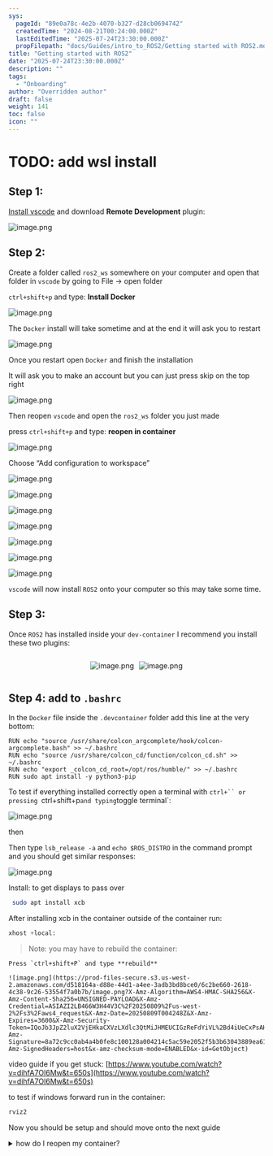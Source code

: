 ```yaml
---
sys:
  pageId: "89e0a78c-4e2b-4070-b327-d28cb0694742"
  createdTime: "2024-08-21T00:24:00.000Z"
  lastEditedTime: "2025-07-24T23:30:00.000Z"
  propFilepath: "docs/Guides/intro_to_ROS2/Getting started with ROS2.md"
title: "Getting started with ROS2"
date: "2025-07-24T23:30:00.000Z"
description: ""
tags:
  - "Onboarding"
author: "Overridden author"
draft: false
weight: 141
toc: false
icon: ""
---
```


# TODO: add wsl install

## Step 1:

[Install vscode](https://code.visualstudio.com/download) and download **Remote Development** plugin:

![image.png](https://prod-files-secure.s3.us-west-2.amazonaws.com/d518164a-d88e-44d1-a4ee-3adb3bd8bce0/efb52993-1881-4a40-b95e-6f020334f022/image.png?X-Amz-Algorithm=AWS4-HMAC-SHA256&X-Amz-Content-Sha256=UNSIGNED-PAYLOAD&X-Amz-Credential=ASIAZI2LB4667LLXYVJC%2F20250809%2Fus-west-2%2Fs3%2Faws4_request&X-Amz-Date=20250809T004242Z&X-Amz-Expires=3600&X-Amz-Security-Token=IQoJb3JpZ2luX2VjEHkaCXVzLXdlc3QtMiJHMEUCIQDPS59QS4TixLMsq92jrgs06JOxvK7gCc8hdeUttatrOwIgbkMsJKlNadGcmI%2B6ufRF1tUINyQ1XjxYHSaEB%2BUPK3oqiAQIsv%2F%2F%2F%2F%2F%2F%2F%2F%2F%2FARAAGgw2Mzc0MjMxODM4MDUiDP1%2FQfeUe6Ycrq3yMyrcA3DiWSzgmDjFGbsnMY4XqIRebtgqw%2Ba4Onvvx6NrTMwtCGxhJQty6eL10E5xqk%2BxEL3yO23axYm2%2FU%2BIPQCg3%2FFZlxlO%2FDFOwU8QcmxBFJPM%2F1yr6Pk8N32%2BX9nNe2fBi0nD2MPJih9R0CPvPcS5TanK1u9diiUtdPWDsWBHliqoamYsslGh30%2BVZdT%2FGBf9lGuePGP0JCG0rQudA656OuIHQ2WG2jN5Pww2rB%2BDCDGWl77wpviJ3%2BPGbpDHfG31fgeM9a%2Fm8zU4h4xc2%2FtXYNZnUuBEctg64HoWEB%2FOLuyvqXKCSyRwkxi0mquTZ96hU5ZQ5Udo9CXk9TejuYJyxwN7FOdivFyzuAzAfs2BeVbW21p8pF8BgjdtVMqKm1VR76a914VQrnr77nENVAKp9OaX2bVcdQ%2Bug%2FBA9ziMCotZcWdNYijHZr72UF7vEG%2B6Q9vEzjmptWYogXANNFqrh1zbDoInqX1SmBmVD2HEGpmiUITLXj%2BRbB%2BgyrLHcYI85NdhsQPmzzwwDkxUQlsA7TP8afiIgxdsBiVuxtLYRyFkOB3B6ecCCmNmVaMHfdf9gJqEQpXLxB7o9eqEKPxujSmUgDf%2BZglFHrOY73DK%2BxjaXQEiVNzN96zndH%2FGMJCr2sQGOqUBHSKJPya%2FZJemnvDhFN34OWJvinhsgWdQ0exrCUfvqC4EXAWAqmb7PYa2kyVKVtvByO%2BnPDVPd4h7TxLOkRyygznqrcLGyniJFZ%2BksA1xZ4wSqEeYP2ODQAq9VuaPt%2FmOVOPxhTvJwPqBgpk9K%2BocDFgDxMN0SAA9%2FSUur6%2BOD0s2wnj6tg2bfzr2xk23D0BkgGmxRVxtmNrSWU7PpTdPLx3cmX%2Fp&X-Amz-Signature=3558e760b5401f6188d57cd51d09b3d5c8f88e629b5be8e510e0a99cc8a5e277&X-Amz-SignedHeaders=host&x-amz-checksum-mode=ENABLED&x-id=GetObject)

## Step 2:

Create a folder called `ros2_ws` somewhere on your computer and open that folder in `vscode` by going to File → open folder 

`ctrl+shift+p` and type: **Install Docker**

![image.png](https://prod-files-secure.s3.us-west-2.amazonaws.com/d518164a-d88e-44d1-a4ee-3adb3bd8bce0/2269dc0e-1cd5-47ff-bceb-c04ad9b2eab0/image.png?X-Amz-Algorithm=AWS4-HMAC-SHA256&X-Amz-Content-Sha256=UNSIGNED-PAYLOAD&X-Amz-Credential=ASIAZI2LB4667LLXYVJC%2F20250809%2Fus-west-2%2Fs3%2Faws4_request&X-Amz-Date=20250809T004242Z&X-Amz-Expires=3600&X-Amz-Security-Token=IQoJb3JpZ2luX2VjEHkaCXVzLXdlc3QtMiJHMEUCIQDPS59QS4TixLMsq92jrgs06JOxvK7gCc8hdeUttatrOwIgbkMsJKlNadGcmI%2B6ufRF1tUINyQ1XjxYHSaEB%2BUPK3oqiAQIsv%2F%2F%2F%2F%2F%2F%2F%2F%2F%2FARAAGgw2Mzc0MjMxODM4MDUiDP1%2FQfeUe6Ycrq3yMyrcA3DiWSzgmDjFGbsnMY4XqIRebtgqw%2Ba4Onvvx6NrTMwtCGxhJQty6eL10E5xqk%2BxEL3yO23axYm2%2FU%2BIPQCg3%2FFZlxlO%2FDFOwU8QcmxBFJPM%2F1yr6Pk8N32%2BX9nNe2fBi0nD2MPJih9R0CPvPcS5TanK1u9diiUtdPWDsWBHliqoamYsslGh30%2BVZdT%2FGBf9lGuePGP0JCG0rQudA656OuIHQ2WG2jN5Pww2rB%2BDCDGWl77wpviJ3%2BPGbpDHfG31fgeM9a%2Fm8zU4h4xc2%2FtXYNZnUuBEctg64HoWEB%2FOLuyvqXKCSyRwkxi0mquTZ96hU5ZQ5Udo9CXk9TejuYJyxwN7FOdivFyzuAzAfs2BeVbW21p8pF8BgjdtVMqKm1VR76a914VQrnr77nENVAKp9OaX2bVcdQ%2Bug%2FBA9ziMCotZcWdNYijHZr72UF7vEG%2B6Q9vEzjmptWYogXANNFqrh1zbDoInqX1SmBmVD2HEGpmiUITLXj%2BRbB%2BgyrLHcYI85NdhsQPmzzwwDkxUQlsA7TP8afiIgxdsBiVuxtLYRyFkOB3B6ecCCmNmVaMHfdf9gJqEQpXLxB7o9eqEKPxujSmUgDf%2BZglFHrOY73DK%2BxjaXQEiVNzN96zndH%2FGMJCr2sQGOqUBHSKJPya%2FZJemnvDhFN34OWJvinhsgWdQ0exrCUfvqC4EXAWAqmb7PYa2kyVKVtvByO%2BnPDVPd4h7TxLOkRyygznqrcLGyniJFZ%2BksA1xZ4wSqEeYP2ODQAq9VuaPt%2FmOVOPxhTvJwPqBgpk9K%2BocDFgDxMN0SAA9%2FSUur6%2BOD0s2wnj6tg2bfzr2xk23D0BkgGmxRVxtmNrSWU7PpTdPLx3cmX%2Fp&X-Amz-Signature=c2a1e4c24a79c627deee21122eb882f5c509ca2e04ea9424ca6927e01e984bb6&X-Amz-SignedHeaders=host&x-amz-checksum-mode=ENABLED&x-id=GetObject)

The `Docker` install will take sometime and at the end it will ask you to restart

![image.png](https://prod-files-secure.s3.us-west-2.amazonaws.com/d518164a-d88e-44d1-a4ee-3adb3bd8bce0/ed233f78-be33-4b1f-b89c-9c346c0e961e/image.png?X-Amz-Algorithm=AWS4-HMAC-SHA256&X-Amz-Content-Sha256=UNSIGNED-PAYLOAD&X-Amz-Credential=ASIAZI2LB4667LLXYVJC%2F20250809%2Fus-west-2%2Fs3%2Faws4_request&X-Amz-Date=20250809T004242Z&X-Amz-Expires=3600&X-Amz-Security-Token=IQoJb3JpZ2luX2VjEHkaCXVzLXdlc3QtMiJHMEUCIQDPS59QS4TixLMsq92jrgs06JOxvK7gCc8hdeUttatrOwIgbkMsJKlNadGcmI%2B6ufRF1tUINyQ1XjxYHSaEB%2BUPK3oqiAQIsv%2F%2F%2F%2F%2F%2F%2F%2F%2F%2FARAAGgw2Mzc0MjMxODM4MDUiDP1%2FQfeUe6Ycrq3yMyrcA3DiWSzgmDjFGbsnMY4XqIRebtgqw%2Ba4Onvvx6NrTMwtCGxhJQty6eL10E5xqk%2BxEL3yO23axYm2%2FU%2BIPQCg3%2FFZlxlO%2FDFOwU8QcmxBFJPM%2F1yr6Pk8N32%2BX9nNe2fBi0nD2MPJih9R0CPvPcS5TanK1u9diiUtdPWDsWBHliqoamYsslGh30%2BVZdT%2FGBf9lGuePGP0JCG0rQudA656OuIHQ2WG2jN5Pww2rB%2BDCDGWl77wpviJ3%2BPGbpDHfG31fgeM9a%2Fm8zU4h4xc2%2FtXYNZnUuBEctg64HoWEB%2FOLuyvqXKCSyRwkxi0mquTZ96hU5ZQ5Udo9CXk9TejuYJyxwN7FOdivFyzuAzAfs2BeVbW21p8pF8BgjdtVMqKm1VR76a914VQrnr77nENVAKp9OaX2bVcdQ%2Bug%2FBA9ziMCotZcWdNYijHZr72UF7vEG%2B6Q9vEzjmptWYogXANNFqrh1zbDoInqX1SmBmVD2HEGpmiUITLXj%2BRbB%2BgyrLHcYI85NdhsQPmzzwwDkxUQlsA7TP8afiIgxdsBiVuxtLYRyFkOB3B6ecCCmNmVaMHfdf9gJqEQpXLxB7o9eqEKPxujSmUgDf%2BZglFHrOY73DK%2BxjaXQEiVNzN96zndH%2FGMJCr2sQGOqUBHSKJPya%2FZJemnvDhFN34OWJvinhsgWdQ0exrCUfvqC4EXAWAqmb7PYa2kyVKVtvByO%2BnPDVPd4h7TxLOkRyygznqrcLGyniJFZ%2BksA1xZ4wSqEeYP2ODQAq9VuaPt%2FmOVOPxhTvJwPqBgpk9K%2BocDFgDxMN0SAA9%2FSUur6%2BOD0s2wnj6tg2bfzr2xk23D0BkgGmxRVxtmNrSWU7PpTdPLx3cmX%2Fp&X-Amz-Signature=bcbf7915a340ddaf2309473bb810067d41c6c5d86597a8bfc08b814ee4a34eff&X-Amz-SignedHeaders=host&x-amz-checksum-mode=ENABLED&x-id=GetObject)

Once you restart open `Docker` and finish the installation

It will ask you to make an account but you can just press skip on the top right

![image.png](https://prod-files-secure.s3.us-west-2.amazonaws.com/d518164a-d88e-44d1-a4ee-3adb3bd8bce0/21010ad9-1659-4fd9-9f59-9932a09b2a3d/image.png?X-Amz-Algorithm=AWS4-HMAC-SHA256&X-Amz-Content-Sha256=UNSIGNED-PAYLOAD&X-Amz-Credential=ASIAZI2LB4667LLXYVJC%2F20250809%2Fus-west-2%2Fs3%2Faws4_request&X-Amz-Date=20250809T004242Z&X-Amz-Expires=3600&X-Amz-Security-Token=IQoJb3JpZ2luX2VjEHkaCXVzLXdlc3QtMiJHMEUCIQDPS59QS4TixLMsq92jrgs06JOxvK7gCc8hdeUttatrOwIgbkMsJKlNadGcmI%2B6ufRF1tUINyQ1XjxYHSaEB%2BUPK3oqiAQIsv%2F%2F%2F%2F%2F%2F%2F%2F%2F%2FARAAGgw2Mzc0MjMxODM4MDUiDP1%2FQfeUe6Ycrq3yMyrcA3DiWSzgmDjFGbsnMY4XqIRebtgqw%2Ba4Onvvx6NrTMwtCGxhJQty6eL10E5xqk%2BxEL3yO23axYm2%2FU%2BIPQCg3%2FFZlxlO%2FDFOwU8QcmxBFJPM%2F1yr6Pk8N32%2BX9nNe2fBi0nD2MPJih9R0CPvPcS5TanK1u9diiUtdPWDsWBHliqoamYsslGh30%2BVZdT%2FGBf9lGuePGP0JCG0rQudA656OuIHQ2WG2jN5Pww2rB%2BDCDGWl77wpviJ3%2BPGbpDHfG31fgeM9a%2Fm8zU4h4xc2%2FtXYNZnUuBEctg64HoWEB%2FOLuyvqXKCSyRwkxi0mquTZ96hU5ZQ5Udo9CXk9TejuYJyxwN7FOdivFyzuAzAfs2BeVbW21p8pF8BgjdtVMqKm1VR76a914VQrnr77nENVAKp9OaX2bVcdQ%2Bug%2FBA9ziMCotZcWdNYijHZr72UF7vEG%2B6Q9vEzjmptWYogXANNFqrh1zbDoInqX1SmBmVD2HEGpmiUITLXj%2BRbB%2BgyrLHcYI85NdhsQPmzzwwDkxUQlsA7TP8afiIgxdsBiVuxtLYRyFkOB3B6ecCCmNmVaMHfdf9gJqEQpXLxB7o9eqEKPxujSmUgDf%2BZglFHrOY73DK%2BxjaXQEiVNzN96zndH%2FGMJCr2sQGOqUBHSKJPya%2FZJemnvDhFN34OWJvinhsgWdQ0exrCUfvqC4EXAWAqmb7PYa2kyVKVtvByO%2BnPDVPd4h7TxLOkRyygznqrcLGyniJFZ%2BksA1xZ4wSqEeYP2ODQAq9VuaPt%2FmOVOPxhTvJwPqBgpk9K%2BocDFgDxMN0SAA9%2FSUur6%2BOD0s2wnj6tg2bfzr2xk23D0BkgGmxRVxtmNrSWU7PpTdPLx3cmX%2Fp&X-Amz-Signature=c90b415aa94a37795403329d1588e7258c21dafe7b993bd16cfa6255a9e4aef1&X-Amz-SignedHeaders=host&x-amz-checksum-mode=ENABLED&x-id=GetObject)

Then reopen `vscode` and open the `ros2_ws` folder you just made

press `ctrl+shift+p` and type: **reopen in container**

![image.png](https://prod-files-secure.s3.us-west-2.amazonaws.com/d518164a-d88e-44d1-a4ee-3adb3bd8bce0/4e93b8c2-41ad-488c-8095-c74205196118/image.png?X-Amz-Algorithm=AWS4-HMAC-SHA256&X-Amz-Content-Sha256=UNSIGNED-PAYLOAD&X-Amz-Credential=ASIAZI2LB4667LLXYVJC%2F20250809%2Fus-west-2%2Fs3%2Faws4_request&X-Amz-Date=20250809T004242Z&X-Amz-Expires=3600&X-Amz-Security-Token=IQoJb3JpZ2luX2VjEHkaCXVzLXdlc3QtMiJHMEUCIQDPS59QS4TixLMsq92jrgs06JOxvK7gCc8hdeUttatrOwIgbkMsJKlNadGcmI%2B6ufRF1tUINyQ1XjxYHSaEB%2BUPK3oqiAQIsv%2F%2F%2F%2F%2F%2F%2F%2F%2F%2FARAAGgw2Mzc0MjMxODM4MDUiDP1%2FQfeUe6Ycrq3yMyrcA3DiWSzgmDjFGbsnMY4XqIRebtgqw%2Ba4Onvvx6NrTMwtCGxhJQty6eL10E5xqk%2BxEL3yO23axYm2%2FU%2BIPQCg3%2FFZlxlO%2FDFOwU8QcmxBFJPM%2F1yr6Pk8N32%2BX9nNe2fBi0nD2MPJih9R0CPvPcS5TanK1u9diiUtdPWDsWBHliqoamYsslGh30%2BVZdT%2FGBf9lGuePGP0JCG0rQudA656OuIHQ2WG2jN5Pww2rB%2BDCDGWl77wpviJ3%2BPGbpDHfG31fgeM9a%2Fm8zU4h4xc2%2FtXYNZnUuBEctg64HoWEB%2FOLuyvqXKCSyRwkxi0mquTZ96hU5ZQ5Udo9CXk9TejuYJyxwN7FOdivFyzuAzAfs2BeVbW21p8pF8BgjdtVMqKm1VR76a914VQrnr77nENVAKp9OaX2bVcdQ%2Bug%2FBA9ziMCotZcWdNYijHZr72UF7vEG%2B6Q9vEzjmptWYogXANNFqrh1zbDoInqX1SmBmVD2HEGpmiUITLXj%2BRbB%2BgyrLHcYI85NdhsQPmzzwwDkxUQlsA7TP8afiIgxdsBiVuxtLYRyFkOB3B6ecCCmNmVaMHfdf9gJqEQpXLxB7o9eqEKPxujSmUgDf%2BZglFHrOY73DK%2BxjaXQEiVNzN96zndH%2FGMJCr2sQGOqUBHSKJPya%2FZJemnvDhFN34OWJvinhsgWdQ0exrCUfvqC4EXAWAqmb7PYa2kyVKVtvByO%2BnPDVPd4h7TxLOkRyygznqrcLGyniJFZ%2BksA1xZ4wSqEeYP2ODQAq9VuaPt%2FmOVOPxhTvJwPqBgpk9K%2BocDFgDxMN0SAA9%2FSUur6%2BOD0s2wnj6tg2bfzr2xk23D0BkgGmxRVxtmNrSWU7PpTdPLx3cmX%2Fp&X-Amz-Signature=4b01d0f50450712c24a88287602e1a7af0c411e2f5aa46de6bbda7c6d54b6f25&X-Amz-SignedHeaders=host&x-amz-checksum-mode=ENABLED&x-id=GetObject)

Choose “Add configuration to workspace”

![image.png](https://prod-files-secure.s3.us-west-2.amazonaws.com/d518164a-d88e-44d1-a4ee-3adb3bd8bce0/9560b282-5060-4989-ba37-97e7b2c22476/image.png?X-Amz-Algorithm=AWS4-HMAC-SHA256&X-Amz-Content-Sha256=UNSIGNED-PAYLOAD&X-Amz-Credential=ASIAZI2LB4667LLXYVJC%2F20250809%2Fus-west-2%2Fs3%2Faws4_request&X-Amz-Date=20250809T004242Z&X-Amz-Expires=3600&X-Amz-Security-Token=IQoJb3JpZ2luX2VjEHkaCXVzLXdlc3QtMiJHMEUCIQDPS59QS4TixLMsq92jrgs06JOxvK7gCc8hdeUttatrOwIgbkMsJKlNadGcmI%2B6ufRF1tUINyQ1XjxYHSaEB%2BUPK3oqiAQIsv%2F%2F%2F%2F%2F%2F%2F%2F%2F%2FARAAGgw2Mzc0MjMxODM4MDUiDP1%2FQfeUe6Ycrq3yMyrcA3DiWSzgmDjFGbsnMY4XqIRebtgqw%2Ba4Onvvx6NrTMwtCGxhJQty6eL10E5xqk%2BxEL3yO23axYm2%2FU%2BIPQCg3%2FFZlxlO%2FDFOwU8QcmxBFJPM%2F1yr6Pk8N32%2BX9nNe2fBi0nD2MPJih9R0CPvPcS5TanK1u9diiUtdPWDsWBHliqoamYsslGh30%2BVZdT%2FGBf9lGuePGP0JCG0rQudA656OuIHQ2WG2jN5Pww2rB%2BDCDGWl77wpviJ3%2BPGbpDHfG31fgeM9a%2Fm8zU4h4xc2%2FtXYNZnUuBEctg64HoWEB%2FOLuyvqXKCSyRwkxi0mquTZ96hU5ZQ5Udo9CXk9TejuYJyxwN7FOdivFyzuAzAfs2BeVbW21p8pF8BgjdtVMqKm1VR76a914VQrnr77nENVAKp9OaX2bVcdQ%2Bug%2FBA9ziMCotZcWdNYijHZr72UF7vEG%2B6Q9vEzjmptWYogXANNFqrh1zbDoInqX1SmBmVD2HEGpmiUITLXj%2BRbB%2BgyrLHcYI85NdhsQPmzzwwDkxUQlsA7TP8afiIgxdsBiVuxtLYRyFkOB3B6ecCCmNmVaMHfdf9gJqEQpXLxB7o9eqEKPxujSmUgDf%2BZglFHrOY73DK%2BxjaXQEiVNzN96zndH%2FGMJCr2sQGOqUBHSKJPya%2FZJemnvDhFN34OWJvinhsgWdQ0exrCUfvqC4EXAWAqmb7PYa2kyVKVtvByO%2BnPDVPd4h7TxLOkRyygznqrcLGyniJFZ%2BksA1xZ4wSqEeYP2ODQAq9VuaPt%2FmOVOPxhTvJwPqBgpk9K%2BocDFgDxMN0SAA9%2FSUur6%2BOD0s2wnj6tg2bfzr2xk23D0BkgGmxRVxtmNrSWU7PpTdPLx3cmX%2Fp&X-Amz-Signature=577675b78f57102a1c37f1a7b4130a588dac6c0efb3b52abacca84c4f8791cc0&X-Amz-SignedHeaders=host&x-amz-checksum-mode=ENABLED&x-id=GetObject)

![image.png](https://prod-files-secure.s3.us-west-2.amazonaws.com/d518164a-d88e-44d1-a4ee-3adb3bd8bce0/2ee63f81-886b-48e8-a553-dc6e5eac99e4/image.png?X-Amz-Algorithm=AWS4-HMAC-SHA256&X-Amz-Content-Sha256=UNSIGNED-PAYLOAD&X-Amz-Credential=ASIAZI2LB4667LLXYVJC%2F20250809%2Fus-west-2%2Fs3%2Faws4_request&X-Amz-Date=20250809T004242Z&X-Amz-Expires=3600&X-Amz-Security-Token=IQoJb3JpZ2luX2VjEHkaCXVzLXdlc3QtMiJHMEUCIQDPS59QS4TixLMsq92jrgs06JOxvK7gCc8hdeUttatrOwIgbkMsJKlNadGcmI%2B6ufRF1tUINyQ1XjxYHSaEB%2BUPK3oqiAQIsv%2F%2F%2F%2F%2F%2F%2F%2F%2F%2FARAAGgw2Mzc0MjMxODM4MDUiDP1%2FQfeUe6Ycrq3yMyrcA3DiWSzgmDjFGbsnMY4XqIRebtgqw%2Ba4Onvvx6NrTMwtCGxhJQty6eL10E5xqk%2BxEL3yO23axYm2%2FU%2BIPQCg3%2FFZlxlO%2FDFOwU8QcmxBFJPM%2F1yr6Pk8N32%2BX9nNe2fBi0nD2MPJih9R0CPvPcS5TanK1u9diiUtdPWDsWBHliqoamYsslGh30%2BVZdT%2FGBf9lGuePGP0JCG0rQudA656OuIHQ2WG2jN5Pww2rB%2BDCDGWl77wpviJ3%2BPGbpDHfG31fgeM9a%2Fm8zU4h4xc2%2FtXYNZnUuBEctg64HoWEB%2FOLuyvqXKCSyRwkxi0mquTZ96hU5ZQ5Udo9CXk9TejuYJyxwN7FOdivFyzuAzAfs2BeVbW21p8pF8BgjdtVMqKm1VR76a914VQrnr77nENVAKp9OaX2bVcdQ%2Bug%2FBA9ziMCotZcWdNYijHZr72UF7vEG%2B6Q9vEzjmptWYogXANNFqrh1zbDoInqX1SmBmVD2HEGpmiUITLXj%2BRbB%2BgyrLHcYI85NdhsQPmzzwwDkxUQlsA7TP8afiIgxdsBiVuxtLYRyFkOB3B6ecCCmNmVaMHfdf9gJqEQpXLxB7o9eqEKPxujSmUgDf%2BZglFHrOY73DK%2BxjaXQEiVNzN96zndH%2FGMJCr2sQGOqUBHSKJPya%2FZJemnvDhFN34OWJvinhsgWdQ0exrCUfvqC4EXAWAqmb7PYa2kyVKVtvByO%2BnPDVPd4h7TxLOkRyygznqrcLGyniJFZ%2BksA1xZ4wSqEeYP2ODQAq9VuaPt%2FmOVOPxhTvJwPqBgpk9K%2BocDFgDxMN0SAA9%2FSUur6%2BOD0s2wnj6tg2bfzr2xk23D0BkgGmxRVxtmNrSWU7PpTdPLx3cmX%2Fp&X-Amz-Signature=71267002bdcba20bc138547a1c1da70d354672d255fb65b656435d2b2003730f&X-Amz-SignedHeaders=host&x-amz-checksum-mode=ENABLED&x-id=GetObject)

![image.png](https://prod-files-secure.s3.us-west-2.amazonaws.com/d518164a-d88e-44d1-a4ee-3adb3bd8bce0/e0fd626c-c8b6-4b2c-95d1-fa4c26514504/image.png?X-Amz-Algorithm=AWS4-HMAC-SHA256&X-Amz-Content-Sha256=UNSIGNED-PAYLOAD&X-Amz-Credential=ASIAZI2LB4667LLXYVJC%2F20250809%2Fus-west-2%2Fs3%2Faws4_request&X-Amz-Date=20250809T004242Z&X-Amz-Expires=3600&X-Amz-Security-Token=IQoJb3JpZ2luX2VjEHkaCXVzLXdlc3QtMiJHMEUCIQDPS59QS4TixLMsq92jrgs06JOxvK7gCc8hdeUttatrOwIgbkMsJKlNadGcmI%2B6ufRF1tUINyQ1XjxYHSaEB%2BUPK3oqiAQIsv%2F%2F%2F%2F%2F%2F%2F%2F%2F%2FARAAGgw2Mzc0MjMxODM4MDUiDP1%2FQfeUe6Ycrq3yMyrcA3DiWSzgmDjFGbsnMY4XqIRebtgqw%2Ba4Onvvx6NrTMwtCGxhJQty6eL10E5xqk%2BxEL3yO23axYm2%2FU%2BIPQCg3%2FFZlxlO%2FDFOwU8QcmxBFJPM%2F1yr6Pk8N32%2BX9nNe2fBi0nD2MPJih9R0CPvPcS5TanK1u9diiUtdPWDsWBHliqoamYsslGh30%2BVZdT%2FGBf9lGuePGP0JCG0rQudA656OuIHQ2WG2jN5Pww2rB%2BDCDGWl77wpviJ3%2BPGbpDHfG31fgeM9a%2Fm8zU4h4xc2%2FtXYNZnUuBEctg64HoWEB%2FOLuyvqXKCSyRwkxi0mquTZ96hU5ZQ5Udo9CXk9TejuYJyxwN7FOdivFyzuAzAfs2BeVbW21p8pF8BgjdtVMqKm1VR76a914VQrnr77nENVAKp9OaX2bVcdQ%2Bug%2FBA9ziMCotZcWdNYijHZr72UF7vEG%2B6Q9vEzjmptWYogXANNFqrh1zbDoInqX1SmBmVD2HEGpmiUITLXj%2BRbB%2BgyrLHcYI85NdhsQPmzzwwDkxUQlsA7TP8afiIgxdsBiVuxtLYRyFkOB3B6ecCCmNmVaMHfdf9gJqEQpXLxB7o9eqEKPxujSmUgDf%2BZglFHrOY73DK%2BxjaXQEiVNzN96zndH%2FGMJCr2sQGOqUBHSKJPya%2FZJemnvDhFN34OWJvinhsgWdQ0exrCUfvqC4EXAWAqmb7PYa2kyVKVtvByO%2BnPDVPd4h7TxLOkRyygznqrcLGyniJFZ%2BksA1xZ4wSqEeYP2ODQAq9VuaPt%2FmOVOPxhTvJwPqBgpk9K%2BocDFgDxMN0SAA9%2FSUur6%2BOD0s2wnj6tg2bfzr2xk23D0BkgGmxRVxtmNrSWU7PpTdPLx3cmX%2Fp&X-Amz-Signature=add848f1dca6156fd666a7cdef76735d8ab90415612c49698a3883f8618da843&X-Amz-SignedHeaders=host&x-amz-checksum-mode=ENABLED&x-id=GetObject)

![image.png](https://prod-files-secure.s3.us-west-2.amazonaws.com/d518164a-d88e-44d1-a4ee-3adb3bd8bce0/a2e13f50-d2ab-4719-a4c2-7ced634bfc9d/image.png?X-Amz-Algorithm=AWS4-HMAC-SHA256&X-Amz-Content-Sha256=UNSIGNED-PAYLOAD&X-Amz-Credential=ASIAZI2LB4667LLXYVJC%2F20250809%2Fus-west-2%2Fs3%2Faws4_request&X-Amz-Date=20250809T004242Z&X-Amz-Expires=3600&X-Amz-Security-Token=IQoJb3JpZ2luX2VjEHkaCXVzLXdlc3QtMiJHMEUCIQDPS59QS4TixLMsq92jrgs06JOxvK7gCc8hdeUttatrOwIgbkMsJKlNadGcmI%2B6ufRF1tUINyQ1XjxYHSaEB%2BUPK3oqiAQIsv%2F%2F%2F%2F%2F%2F%2F%2F%2F%2FARAAGgw2Mzc0MjMxODM4MDUiDP1%2FQfeUe6Ycrq3yMyrcA3DiWSzgmDjFGbsnMY4XqIRebtgqw%2Ba4Onvvx6NrTMwtCGxhJQty6eL10E5xqk%2BxEL3yO23axYm2%2FU%2BIPQCg3%2FFZlxlO%2FDFOwU8QcmxBFJPM%2F1yr6Pk8N32%2BX9nNe2fBi0nD2MPJih9R0CPvPcS5TanK1u9diiUtdPWDsWBHliqoamYsslGh30%2BVZdT%2FGBf9lGuePGP0JCG0rQudA656OuIHQ2WG2jN5Pww2rB%2BDCDGWl77wpviJ3%2BPGbpDHfG31fgeM9a%2Fm8zU4h4xc2%2FtXYNZnUuBEctg64HoWEB%2FOLuyvqXKCSyRwkxi0mquTZ96hU5ZQ5Udo9CXk9TejuYJyxwN7FOdivFyzuAzAfs2BeVbW21p8pF8BgjdtVMqKm1VR76a914VQrnr77nENVAKp9OaX2bVcdQ%2Bug%2FBA9ziMCotZcWdNYijHZr72UF7vEG%2B6Q9vEzjmptWYogXANNFqrh1zbDoInqX1SmBmVD2HEGpmiUITLXj%2BRbB%2BgyrLHcYI85NdhsQPmzzwwDkxUQlsA7TP8afiIgxdsBiVuxtLYRyFkOB3B6ecCCmNmVaMHfdf9gJqEQpXLxB7o9eqEKPxujSmUgDf%2BZglFHrOY73DK%2BxjaXQEiVNzN96zndH%2FGMJCr2sQGOqUBHSKJPya%2FZJemnvDhFN34OWJvinhsgWdQ0exrCUfvqC4EXAWAqmb7PYa2kyVKVtvByO%2BnPDVPd4h7TxLOkRyygznqrcLGyniJFZ%2BksA1xZ4wSqEeYP2ODQAq9VuaPt%2FmOVOPxhTvJwPqBgpk9K%2BocDFgDxMN0SAA9%2FSUur6%2BOD0s2wnj6tg2bfzr2xk23D0BkgGmxRVxtmNrSWU7PpTdPLx3cmX%2Fp&X-Amz-Signature=ba0de555005e9452e2240416aeb963ea2a49fd2801169b725be0543e6b1ef4b5&X-Amz-SignedHeaders=host&x-amz-checksum-mode=ENABLED&x-id=GetObject)

![image.png](https://prod-files-secure.s3.us-west-2.amazonaws.com/d518164a-d88e-44d1-a4ee-3adb3bd8bce0/6cc478ad-aaba-4bf7-9fcc-403277ab896c/image.png?X-Amz-Algorithm=AWS4-HMAC-SHA256&X-Amz-Content-Sha256=UNSIGNED-PAYLOAD&X-Amz-Credential=ASIAZI2LB4667LLXYVJC%2F20250809%2Fus-west-2%2Fs3%2Faws4_request&X-Amz-Date=20250809T004242Z&X-Amz-Expires=3600&X-Amz-Security-Token=IQoJb3JpZ2luX2VjEHkaCXVzLXdlc3QtMiJHMEUCIQDPS59QS4TixLMsq92jrgs06JOxvK7gCc8hdeUttatrOwIgbkMsJKlNadGcmI%2B6ufRF1tUINyQ1XjxYHSaEB%2BUPK3oqiAQIsv%2F%2F%2F%2F%2F%2F%2F%2F%2F%2FARAAGgw2Mzc0MjMxODM4MDUiDP1%2FQfeUe6Ycrq3yMyrcA3DiWSzgmDjFGbsnMY4XqIRebtgqw%2Ba4Onvvx6NrTMwtCGxhJQty6eL10E5xqk%2BxEL3yO23axYm2%2FU%2BIPQCg3%2FFZlxlO%2FDFOwU8QcmxBFJPM%2F1yr6Pk8N32%2BX9nNe2fBi0nD2MPJih9R0CPvPcS5TanK1u9diiUtdPWDsWBHliqoamYsslGh30%2BVZdT%2FGBf9lGuePGP0JCG0rQudA656OuIHQ2WG2jN5Pww2rB%2BDCDGWl77wpviJ3%2BPGbpDHfG31fgeM9a%2Fm8zU4h4xc2%2FtXYNZnUuBEctg64HoWEB%2FOLuyvqXKCSyRwkxi0mquTZ96hU5ZQ5Udo9CXk9TejuYJyxwN7FOdivFyzuAzAfs2BeVbW21p8pF8BgjdtVMqKm1VR76a914VQrnr77nENVAKp9OaX2bVcdQ%2Bug%2FBA9ziMCotZcWdNYijHZr72UF7vEG%2B6Q9vEzjmptWYogXANNFqrh1zbDoInqX1SmBmVD2HEGpmiUITLXj%2BRbB%2BgyrLHcYI85NdhsQPmzzwwDkxUQlsA7TP8afiIgxdsBiVuxtLYRyFkOB3B6ecCCmNmVaMHfdf9gJqEQpXLxB7o9eqEKPxujSmUgDf%2BZglFHrOY73DK%2BxjaXQEiVNzN96zndH%2FGMJCr2sQGOqUBHSKJPya%2FZJemnvDhFN34OWJvinhsgWdQ0exrCUfvqC4EXAWAqmb7PYa2kyVKVtvByO%2BnPDVPd4h7TxLOkRyygznqrcLGyniJFZ%2BksA1xZ4wSqEeYP2ODQAq9VuaPt%2FmOVOPxhTvJwPqBgpk9K%2BocDFgDxMN0SAA9%2FSUur6%2BOD0s2wnj6tg2bfzr2xk23D0BkgGmxRVxtmNrSWU7PpTdPLx3cmX%2Fp&X-Amz-Signature=7ecfd631c10b6cde502b672f3014110d00efd4a07ef456a2d117b05bda2be483&X-Amz-SignedHeaders=host&x-amz-checksum-mode=ENABLED&x-id=GetObject)

![image.png](https://prod-files-secure.s3.us-west-2.amazonaws.com/d518164a-d88e-44d1-a4ee-3adb3bd8bce0/53255b28-f75e-430f-b9e3-c0ac8577e42b/image.png?X-Amz-Algorithm=AWS4-HMAC-SHA256&X-Amz-Content-Sha256=UNSIGNED-PAYLOAD&X-Amz-Credential=ASIAZI2LB4667LLXYVJC%2F20250809%2Fus-west-2%2Fs3%2Faws4_request&X-Amz-Date=20250809T004242Z&X-Amz-Expires=3600&X-Amz-Security-Token=IQoJb3JpZ2luX2VjEHkaCXVzLXdlc3QtMiJHMEUCIQDPS59QS4TixLMsq92jrgs06JOxvK7gCc8hdeUttatrOwIgbkMsJKlNadGcmI%2B6ufRF1tUINyQ1XjxYHSaEB%2BUPK3oqiAQIsv%2F%2F%2F%2F%2F%2F%2F%2F%2F%2FARAAGgw2Mzc0MjMxODM4MDUiDP1%2FQfeUe6Ycrq3yMyrcA3DiWSzgmDjFGbsnMY4XqIRebtgqw%2Ba4Onvvx6NrTMwtCGxhJQty6eL10E5xqk%2BxEL3yO23axYm2%2FU%2BIPQCg3%2FFZlxlO%2FDFOwU8QcmxBFJPM%2F1yr6Pk8N32%2BX9nNe2fBi0nD2MPJih9R0CPvPcS5TanK1u9diiUtdPWDsWBHliqoamYsslGh30%2BVZdT%2FGBf9lGuePGP0JCG0rQudA656OuIHQ2WG2jN5Pww2rB%2BDCDGWl77wpviJ3%2BPGbpDHfG31fgeM9a%2Fm8zU4h4xc2%2FtXYNZnUuBEctg64HoWEB%2FOLuyvqXKCSyRwkxi0mquTZ96hU5ZQ5Udo9CXk9TejuYJyxwN7FOdivFyzuAzAfs2BeVbW21p8pF8BgjdtVMqKm1VR76a914VQrnr77nENVAKp9OaX2bVcdQ%2Bug%2FBA9ziMCotZcWdNYijHZr72UF7vEG%2B6Q9vEzjmptWYogXANNFqrh1zbDoInqX1SmBmVD2HEGpmiUITLXj%2BRbB%2BgyrLHcYI85NdhsQPmzzwwDkxUQlsA7TP8afiIgxdsBiVuxtLYRyFkOB3B6ecCCmNmVaMHfdf9gJqEQpXLxB7o9eqEKPxujSmUgDf%2BZglFHrOY73DK%2BxjaXQEiVNzN96zndH%2FGMJCr2sQGOqUBHSKJPya%2FZJemnvDhFN34OWJvinhsgWdQ0exrCUfvqC4EXAWAqmb7PYa2kyVKVtvByO%2BnPDVPd4h7TxLOkRyygznqrcLGyniJFZ%2BksA1xZ4wSqEeYP2ODQAq9VuaPt%2FmOVOPxhTvJwPqBgpk9K%2BocDFgDxMN0SAA9%2FSUur6%2BOD0s2wnj6tg2bfzr2xk23D0BkgGmxRVxtmNrSWU7PpTdPLx3cmX%2Fp&X-Amz-Signature=7f82bb9a8d4aa2257d065dcb1edd285db5057439e3b9b70cbe68f3a89f947d39&X-Amz-SignedHeaders=host&x-amz-checksum-mode=ENABLED&x-id=GetObject)

![image.png](https://prod-files-secure.s3.us-west-2.amazonaws.com/d518164a-d88e-44d1-a4ee-3adb3bd8bce0/7c562767-5af9-4ffb-97d1-327bcdf4ee00/image.png?X-Amz-Algorithm=AWS4-HMAC-SHA256&X-Amz-Content-Sha256=UNSIGNED-PAYLOAD&X-Amz-Credential=ASIAZI2LB4667LLXYVJC%2F20250809%2Fus-west-2%2Fs3%2Faws4_request&X-Amz-Date=20250809T004242Z&X-Amz-Expires=3600&X-Amz-Security-Token=IQoJb3JpZ2luX2VjEHkaCXVzLXdlc3QtMiJHMEUCIQDPS59QS4TixLMsq92jrgs06JOxvK7gCc8hdeUttatrOwIgbkMsJKlNadGcmI%2B6ufRF1tUINyQ1XjxYHSaEB%2BUPK3oqiAQIsv%2F%2F%2F%2F%2F%2F%2F%2F%2F%2FARAAGgw2Mzc0MjMxODM4MDUiDP1%2FQfeUe6Ycrq3yMyrcA3DiWSzgmDjFGbsnMY4XqIRebtgqw%2Ba4Onvvx6NrTMwtCGxhJQty6eL10E5xqk%2BxEL3yO23axYm2%2FU%2BIPQCg3%2FFZlxlO%2FDFOwU8QcmxBFJPM%2F1yr6Pk8N32%2BX9nNe2fBi0nD2MPJih9R0CPvPcS5TanK1u9diiUtdPWDsWBHliqoamYsslGh30%2BVZdT%2FGBf9lGuePGP0JCG0rQudA656OuIHQ2WG2jN5Pww2rB%2BDCDGWl77wpviJ3%2BPGbpDHfG31fgeM9a%2Fm8zU4h4xc2%2FtXYNZnUuBEctg64HoWEB%2FOLuyvqXKCSyRwkxi0mquTZ96hU5ZQ5Udo9CXk9TejuYJyxwN7FOdivFyzuAzAfs2BeVbW21p8pF8BgjdtVMqKm1VR76a914VQrnr77nENVAKp9OaX2bVcdQ%2Bug%2FBA9ziMCotZcWdNYijHZr72UF7vEG%2B6Q9vEzjmptWYogXANNFqrh1zbDoInqX1SmBmVD2HEGpmiUITLXj%2BRbB%2BgyrLHcYI85NdhsQPmzzwwDkxUQlsA7TP8afiIgxdsBiVuxtLYRyFkOB3B6ecCCmNmVaMHfdf9gJqEQpXLxB7o9eqEKPxujSmUgDf%2BZglFHrOY73DK%2BxjaXQEiVNzN96zndH%2FGMJCr2sQGOqUBHSKJPya%2FZJemnvDhFN34OWJvinhsgWdQ0exrCUfvqC4EXAWAqmb7PYa2kyVKVtvByO%2BnPDVPd4h7TxLOkRyygznqrcLGyniJFZ%2BksA1xZ4wSqEeYP2ODQAq9VuaPt%2FmOVOPxhTvJwPqBgpk9K%2BocDFgDxMN0SAA9%2FSUur6%2BOD0s2wnj6tg2bfzr2xk23D0BkgGmxRVxtmNrSWU7PpTdPLx3cmX%2Fp&X-Amz-Signature=23d2ef75f84451d24ba38c0abb5ea9bdf37e42ece7ab6b0799c546bb9a1d0de0&X-Amz-SignedHeaders=host&x-amz-checksum-mode=ENABLED&x-id=GetObject)

`vscode` will now install `ROS2` onto your computer so this may take some time.

## Step 3:

Once `ROS2` has installed inside your `dev-container` I recommend you install these two plugins:

<div style="display: flex;flex-direction: row; column-gap:10px; max-width: 630px;justify-content: center;">
<div>

![image.png](https://prod-files-secure.s3.us-west-2.amazonaws.com/d518164a-d88e-44d1-a4ee-3adb3bd8bce0/3fc3d550-5a54-4ba1-ba6b-faa01cdb7369/image.png?X-Amz-Algorithm=AWS4-HMAC-SHA256&X-Amz-Content-Sha256=UNSIGNED-PAYLOAD&X-Amz-Credential=ASIAZI2LB4667VWXT5TG%2F20250809%2Fus-west-2%2Fs3%2Faws4_request&X-Amz-Date=20250809T004247Z&X-Amz-Expires=3600&X-Amz-Security-Token=IQoJb3JpZ2luX2VjEHkaCXVzLXdlc3QtMiJHMEUCIH93LHVBgcHaW9rV0hEppeoq9ecg9R7xdcmBY3%2FunifPAiEAkIZG7tcdIb%2Fw3%2FLgFpVgRJkKD8y%2FCFMz5ghIQvWm%2Bl0qiAQIsv%2F%2F%2F%2F%2F%2F%2F%2F%2F%2FARAAGgw2Mzc0MjMxODM4MDUiDP9SBqOLZvuwYoMSMCrcA44MIT%2FVtmu1SA5dQ0i5gIxVf%2B5w%2Bmc%2Ffgtl7qjGINu86JJwYx8XcwiTB1klYAjX0opVmtlbg4ClShQE14WbASArHMO1p3as65OluPcH7bhzNbsU8alXV2y9VMyHLugGugN91DhaWQA22uP8%2BVlfQgKf6db8PdrTgOC6VUYi1PyFFzc6a7fqoW%2BhycVDZTEXmpBLo439uxiIHxsrQm7Pb%2FUdp4LbNkWqkmx0Vjbnej71nFso1ywsXxrpHb9X5f6zcx2lPfZtmOTBMpACBQHQ23G0OQg4NgBKJFG3ikVKzNk6OMtLOh3eOi62cQSWGeNt5ILnDDrW9r5qa9oqYYYH8Yl%2F%2FMVCb6m6m9Z5XAX1MxBlWHobewE9dYwrebzbuzMCjZFJ0xLTMbAu5qDe7iKxqOXeiAiCuWbtAx1ltOHDm3%2FqIpSMuk8uz45cRYdlJRWQhB2RQ00xJ2OMRXrd9sOfUQo8IarEDnMitpaqHCTkt77kVID5xlD8grDygDGBsOT8l%2B%2BdAJ2bff%2BCAiFPnu5zTaVrCQZTDmNQgQ7iNu6qYi%2BkIG2r%2FdKBAW2n4b06faDr1PgwguNqXbhVpD3rRLXMZE8%2FiAKo79ldbI80KS1b5PzUSStjyIISDakMNWASMK6r2sQGOqUB1nkQQUJtviYce4WFTQBl2UU9ks%2FJFoxAhZAu8pIRJv8iWdNcbVwe7JF0mc7j9tHM1JoPoE9CUZRBhwrUabTx7YYONPZMZPDi8k9vQfXxlzVfLzkJYvqy%2F9lk8rym1uudrFmu4AyMSkCz%2BTeVilm2v52yXdQHKkzvapHz99OZgDZ7boEdEP9y3TOVGBtrAB5MJJ8yjpj%2FunNIIUJGPYuwODmZOKL2&X-Amz-Signature=6238ebbc4e7bbedea561df12a0926b5d7b557524f895f3d64e6d8f1884a58c04&X-Amz-SignedHeaders=host&x-amz-checksum-mode=ENABLED&x-id=GetObject)

</div>
<div>

![image.png](https://prod-files-secure.s3.us-west-2.amazonaws.com/d518164a-d88e-44d1-a4ee-3adb3bd8bce0/d994cc66-13c2-4093-a5a3-f84cf4601a82/image.png?X-Amz-Algorithm=AWS4-HMAC-SHA256&X-Amz-Content-Sha256=UNSIGNED-PAYLOAD&X-Amz-Credential=ASIAZI2LB466QPFXGA65%2F20250809%2Fus-west-2%2Fs3%2Faws4_request&X-Amz-Date=20250809T004247Z&X-Amz-Expires=3600&X-Amz-Security-Token=IQoJb3JpZ2luX2VjEHkaCXVzLXdlc3QtMiJIMEYCIQDqh13gP7E7RdJUy7mG%2BOvJQvf2CZoWfZteWtUsBRg1sQIhALoLekF%2FzLHMmuGs%2FoURfoQOfyxc%2B7PDjU8pSNYEZRNZKogECLL%2F%2F%2F%2F%2F%2F%2F%2F%2F%2FwEQABoMNjM3NDIzMTgzODA1Igyh4yVH%2Fhmdc9XnMfMq3APTvI5a1jtkiop6edox8WtFD8AP274OJHfT2bTrcIv1qz%2FWAUbOffQi%2FBq6xtx08R%2BZqWGh4iP807epuq0%2BmDBjtvnvNCyc0ghhxMGNHRYID2gRbg995kd%2FVGqn0C%2FJywTymmVMZcgTeYU4XyLBoA0RhPuv%2BUtjEC1HcLEP53mkZyrl62SO7z56QIiZ1qWAhh2NBaW0idmIvy9KhLvqbWjWUBrO3WeKzFIE4%2F64JnH96Q%2BRGcWcDH5JLwe6KB%2FToBrjQs6BdsaTSTzSYligXKJgGNUyBuzm1uIuN4xg9SFVMncRM7o7y7evR7IU%2FemHAhSxdbOyMFUaRK9pepaqOmHZlPSlK2ik9%2BVFs8YcrTYnkCtNc7aS8LnvPQKmkCOCDGaDoWFAYwz68m4AcApLhy7bainjWePJ5bVarTVJwBsS6fS9eDlojq7D8RLcQhL60o5yQ26Aop2J41YMgpFU9VRyTJ%2Fsuc2sr0ipYREwggblXwZYLPu%2FopRRHfuhJhGsyFDYSsy3Nx%2B2%2FPf49SNmbOBah15zX1BzXU1vqFMNM%2BGFBHQNW0CyLMwx6hASkITJpZE4%2B1MwMT6J3zEvGr3YXRpoSjisp47lI1K302QjFCBLG9DqkU4uNGce6cvJMzClq9rEBjqkAQjsQkq4LnHBivTLIxFeZzcqsNhtUoA5dX2%2BMt4SLU8r5yDMs8%2FteXQQV19J4OJUkQkv68%2B9xwMrQIJIYbm6LK4lCREOkdJhiAGoztUAC4O%2F1uAE1VfAKzGd%2BKaJ1AqhQM74WaoEtl8uMsYc0bDcv5pOub5jchJ4yMa0HoREmygC%2BbQL15HlWnu9WfyzywqUFW6fscwNx4r%2FvDjiQSJzwogCi852&X-Amz-Signature=7777463ffc741d63ec3f5e350e224ff8e684d3e47ba0711e8ba880e41ec31fdc&X-Amz-SignedHeaders=host&x-amz-checksum-mode=ENABLED&x-id=GetObject)

</div>
</div>

## Step 4: add to `.bashrc`

In the `Docker` file inside the `.devcontainer` folder add this line at the very bottom: 

```docker
RUN echo "source /usr/share/colcon_argcomplete/hook/colcon-argcomplete.bash" >> ~/.bashrc
RUN echo "source /usr/share/colcon_cd/function/colcon_cd.sh" >> ~/.bashrc
RUN echo "export _colcon_cd_root=/opt/ros/humble/" >> ~/.bashrc
RUN sudo apt install -y python3-pip 
```

To test if everything installed correctly open a terminal with `ctrl+`` or pressing `ctrl+shift+p` and typing `toggle terminal`:

![image.png](https://prod-files-secure.s3.us-west-2.amazonaws.com/d518164a-d88e-44d1-a4ee-3adb3bd8bce0/6a4943d8-b04e-4c02-9a58-775f3384d1a5/image.png?X-Amz-Algorithm=AWS4-HMAC-SHA256&X-Amz-Content-Sha256=UNSIGNED-PAYLOAD&X-Amz-Credential=ASIAZI2LB4667LLXYVJC%2F20250809%2Fus-west-2%2Fs3%2Faws4_request&X-Amz-Date=20250809T004242Z&X-Amz-Expires=3600&X-Amz-Security-Token=IQoJb3JpZ2luX2VjEHkaCXVzLXdlc3QtMiJHMEUCIQDPS59QS4TixLMsq92jrgs06JOxvK7gCc8hdeUttatrOwIgbkMsJKlNadGcmI%2B6ufRF1tUINyQ1XjxYHSaEB%2BUPK3oqiAQIsv%2F%2F%2F%2F%2F%2F%2F%2F%2F%2FARAAGgw2Mzc0MjMxODM4MDUiDP1%2FQfeUe6Ycrq3yMyrcA3DiWSzgmDjFGbsnMY4XqIRebtgqw%2Ba4Onvvx6NrTMwtCGxhJQty6eL10E5xqk%2BxEL3yO23axYm2%2FU%2BIPQCg3%2FFZlxlO%2FDFOwU8QcmxBFJPM%2F1yr6Pk8N32%2BX9nNe2fBi0nD2MPJih9R0CPvPcS5TanK1u9diiUtdPWDsWBHliqoamYsslGh30%2BVZdT%2FGBf9lGuePGP0JCG0rQudA656OuIHQ2WG2jN5Pww2rB%2BDCDGWl77wpviJ3%2BPGbpDHfG31fgeM9a%2Fm8zU4h4xc2%2FtXYNZnUuBEctg64HoWEB%2FOLuyvqXKCSyRwkxi0mquTZ96hU5ZQ5Udo9CXk9TejuYJyxwN7FOdivFyzuAzAfs2BeVbW21p8pF8BgjdtVMqKm1VR76a914VQrnr77nENVAKp9OaX2bVcdQ%2Bug%2FBA9ziMCotZcWdNYijHZr72UF7vEG%2B6Q9vEzjmptWYogXANNFqrh1zbDoInqX1SmBmVD2HEGpmiUITLXj%2BRbB%2BgyrLHcYI85NdhsQPmzzwwDkxUQlsA7TP8afiIgxdsBiVuxtLYRyFkOB3B6ecCCmNmVaMHfdf9gJqEQpXLxB7o9eqEKPxujSmUgDf%2BZglFHrOY73DK%2BxjaXQEiVNzN96zndH%2FGMJCr2sQGOqUBHSKJPya%2FZJemnvDhFN34OWJvinhsgWdQ0exrCUfvqC4EXAWAqmb7PYa2kyVKVtvByO%2BnPDVPd4h7TxLOkRyygznqrcLGyniJFZ%2BksA1xZ4wSqEeYP2ODQAq9VuaPt%2FmOVOPxhTvJwPqBgpk9K%2BocDFgDxMN0SAA9%2FSUur6%2BOD0s2wnj6tg2bfzr2xk23D0BkgGmxRVxtmNrSWU7PpTdPLx3cmX%2Fp&X-Amz-Signature=1258a562a133aa896c940cab4799ec0fa5b50d46cf38dd769adb1208baf2fcb4&X-Amz-SignedHeaders=host&x-amz-checksum-mode=ENABLED&x-id=GetObject)

then 

Then type `lsb_release -a` and `echo $ROS_DISTRO` in the command prompt and you should get similar responses:

![image.png](https://prod-files-secure.s3.us-west-2.amazonaws.com/d518164a-d88e-44d1-a4ee-3adb3bd8bce0/3e635dec-a805-4e85-8b9e-d000e5b71a4e/image.png?X-Amz-Algorithm=AWS4-HMAC-SHA256&X-Amz-Content-Sha256=UNSIGNED-PAYLOAD&X-Amz-Credential=ASIAZI2LB4667LLXYVJC%2F20250809%2Fus-west-2%2Fs3%2Faws4_request&X-Amz-Date=20250809T004242Z&X-Amz-Expires=3600&X-Amz-Security-Token=IQoJb3JpZ2luX2VjEHkaCXVzLXdlc3QtMiJHMEUCIQDPS59QS4TixLMsq92jrgs06JOxvK7gCc8hdeUttatrOwIgbkMsJKlNadGcmI%2B6ufRF1tUINyQ1XjxYHSaEB%2BUPK3oqiAQIsv%2F%2F%2F%2F%2F%2F%2F%2F%2F%2FARAAGgw2Mzc0MjMxODM4MDUiDP1%2FQfeUe6Ycrq3yMyrcA3DiWSzgmDjFGbsnMY4XqIRebtgqw%2Ba4Onvvx6NrTMwtCGxhJQty6eL10E5xqk%2BxEL3yO23axYm2%2FU%2BIPQCg3%2FFZlxlO%2FDFOwU8QcmxBFJPM%2F1yr6Pk8N32%2BX9nNe2fBi0nD2MPJih9R0CPvPcS5TanK1u9diiUtdPWDsWBHliqoamYsslGh30%2BVZdT%2FGBf9lGuePGP0JCG0rQudA656OuIHQ2WG2jN5Pww2rB%2BDCDGWl77wpviJ3%2BPGbpDHfG31fgeM9a%2Fm8zU4h4xc2%2FtXYNZnUuBEctg64HoWEB%2FOLuyvqXKCSyRwkxi0mquTZ96hU5ZQ5Udo9CXk9TejuYJyxwN7FOdivFyzuAzAfs2BeVbW21p8pF8BgjdtVMqKm1VR76a914VQrnr77nENVAKp9OaX2bVcdQ%2Bug%2FBA9ziMCotZcWdNYijHZr72UF7vEG%2B6Q9vEzjmptWYogXANNFqrh1zbDoInqX1SmBmVD2HEGpmiUITLXj%2BRbB%2BgyrLHcYI85NdhsQPmzzwwDkxUQlsA7TP8afiIgxdsBiVuxtLYRyFkOB3B6ecCCmNmVaMHfdf9gJqEQpXLxB7o9eqEKPxujSmUgDf%2BZglFHrOY73DK%2BxjaXQEiVNzN96zndH%2FGMJCr2sQGOqUBHSKJPya%2FZJemnvDhFN34OWJvinhsgWdQ0exrCUfvqC4EXAWAqmb7PYa2kyVKVtvByO%2BnPDVPd4h7TxLOkRyygznqrcLGyniJFZ%2BksA1xZ4wSqEeYP2ODQAq9VuaPt%2FmOVOPxhTvJwPqBgpk9K%2BocDFgDxMN0SAA9%2FSUur6%2BOD0s2wnj6tg2bfzr2xk23D0BkgGmxRVxtmNrSWU7PpTdPLx3cmX%2Fp&X-Amz-Signature=474d6a7bd38e8eaebb8c7b59724c6d1a4c3af0afefcb5e02a0f63d36a20b3694&X-Amz-SignedHeaders=host&x-amz-checksum-mode=ENABLED&x-id=GetObject)

Install:  to get displays to pass over

```bash
 sudo apt install xcb
```

After installing xcb in the container outside of the container run:

```python
xhost +local:
```

> Note: you may have to rebuild the container:

	Press `ctrl+shift+P` and type **rebuild**

	![image.png](https://prod-files-secure.s3.us-west-2.amazonaws.com/d518164a-d88e-44d1-a4ee-3adb3bd8bce0/6c2be660-2618-4c38-9c26-53554f7a0b7b/image.png?X-Amz-Algorithm=AWS4-HMAC-SHA256&X-Amz-Content-Sha256=UNSIGNED-PAYLOAD&X-Amz-Credential=ASIAZI2LB466W3H44V3C%2F20250809%2Fus-west-2%2Fs3%2Faws4_request&X-Amz-Date=20250809T004248Z&X-Amz-Expires=3600&X-Amz-Security-Token=IQoJb3JpZ2luX2VjEHkaCXVzLXdlc3QtMiJHMEUCIGzReFdYiVL%2Bd4iUeCxPsAHxHJX5dZbb5Qtu8U8F7VzyAiEA%2FKlg6FFjKmcuQA5QBMJbwIEwhj4TInuNeQxlAEUjbZ8qiAQIsv%2F%2F%2F%2F%2F%2F%2F%2F%2F%2FARAAGgw2Mzc0MjMxODM4MDUiDHPpsIqsIB7mUc9uPSrcA1fMWvzgnGWGOwm5JLqdUD5oDGdbXDfPxjAbtkG8sp4UTAaeo2py8twnLjy78aJ5je5XsBefuJrIqEuHoBj28lym7I6hH5UI6f3mDPqNN8TKDR1gwSX0j8zMQp1bjqMePdA4zPy7kS9boQbiQKBJs%2FZ9qVFUOAO%2BL3Y9IA8PtTJfqe%2FYh%2FLkt8%2BJHrmddpuGsFjWYgGz6pFN9%2FHGGsG%2F7eDIQtCft9Q1%2BOkIQGOy8dbHA86k4nE9I4pFY4sOIJw8COhPn9%2FGfkVMsYdwByGLnspp3qhMJSI7mFIQJo92GK24nMjf10Ld3v8jXjh%2Fdyk6yj3pgy65jD6iNt%2FbY%2FNGYZPwRczuZeChbrBqDd3bxrCaD1GZTffY0WVt1rkg%2BePYAT2pLWrnz2dIKaj%2BKS%2BACQczVkzbbEGWT86H9bg0y5iOWwyM3gPcMUR5WluPGkRRPxZYSez9%2FMoHPN5VakG3jiOynv7M9EQtUZ9aAdyav7beYWq8d%2Br2rq0wAc8pgTlR2vCLl9PLsuZ%2FwLuqPys05QOIJqsrpVt0ugwW38k0p7MHF0%2FzOVzjUDt3yELGNmG9PQ7KoLfsSGFXMm%2BFtnCYzEmMQw%2B4tD0gUAeNQj7MJRDDfOkppyinYWwyKkg2MPGq2sQGOqUB%2BoFSTJhksICY2AdcVdPinQsXLX%2BfbiBleozjqw2lK4CL0TKjmzmkrqsbCUztKbX%2B3IuaH7F%2Fa3lxa1pGUEnTPYdwDJnwPHQ5b4cclXx3TeJ%2FLDBRZecwkrhEkzPLJJC69JYY3rM5eMVwe55ph7pgXfym2coRQeZJn0e2UOU3pO6%2BCpf7XBVtPxjHP9VmhnS3Bp2Vo96sivNRfUkjOHGxPJ2um9Si&X-Amz-Signature=8a72c9cc0ab4a4b0fe8c100128a004214c5ac59e2052f5b3b63043889ea61bd1&X-Amz-SignedHeaders=host&x-amz-checksum-mode=ENABLED&x-id=GetObject)

video guide if you get stuck: [https://www.youtube.com/watch?v=dihfA7Ol6Mw&t=650s](https://www.youtube.com/watch?v=dihfA7Ol6Mw&t=650s)

to test if windows forward run in the container:

```bash
rviz2
```

Now you should be setup and should move onto the next guide 

<details>
      <summary>how do I reopen my container?</summary>
      TODO:
  </details>

